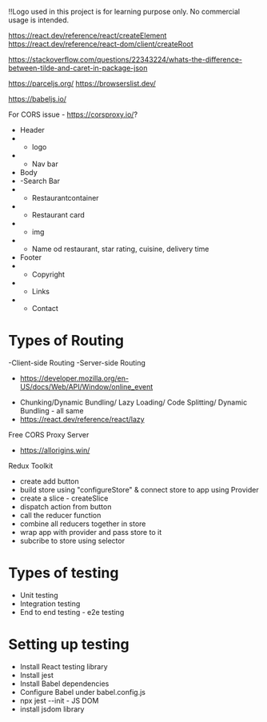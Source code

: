 !!Logo used in this project is for learning purpose only. No commercial usage is intended.

https://react.dev/reference/react/createElement
https://react.dev/reference/react-dom/client/createRoot

https://stackoverflow.com/questions/22343224/whats-the-difference-between-tilde-and-caret-in-package-json

https://parceljs.org/
https://browserslist.dev/

https://babeljs.io/

For CORS issue - https://corsproxy.io/?

<!-- Food Ordering App -->

- Header
- - logo
- - Nav bar
- Body
- -Search Bar
- - Restaurantcontainer
- - Restaurant card
- - img
- - Name od restaurant, star rating, cuisine, delivery time
- Footer
- - Copyright
- - Links
- - Contact

<!--  -->

# Types of Routing

-Client-side Routing
-Server-side Routing

<!--  -->

- https://developer.mozilla.org/en-US/docs/Web/API/Window/online_event

<!--  -->

- Chunking/Dynamic Bundling/ Lazy Loading/ Code Splitting/ Dynamic Bundling - all same
- https://react.dev/reference/react/lazy

Free CORS Proxy Server

- https://allorigins.win/

Redux Toolkit

- create add button
- build store using "configureStore" & connect store to app using Provider
- create a slice - createSlice
- dispatch action from button
- call the reducer function
- combine all reducers together in store
- wrap app with provider and pass store to it
- subcribe to store using selector

# Types of testing

- Unit testing
- Integration testing
- End to end testing - e2e testing

# Setting up testing

- Install React testing library
- Install jest
- Install Babel dependencies
- Configure Babel under babel.config.js
- npx jest --init - JS DOM
- install jsdom library

